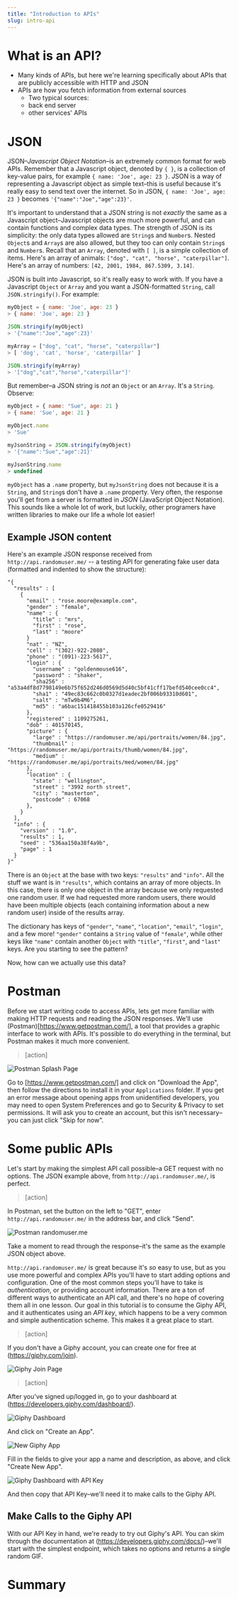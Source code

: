 ```yaml
---
title: "Introduction to APIs"
slug: intro-api
---
```


<!-- TODO: Introduction -->

# What is an API?

<!-- If you want your app to connect to servers owned by other people, then you are going to have to deal with *APIs* (Application Program Interfaces). An API just means a standard way for some piece of software to talk to another piece of software. In this case, a way for your app to talk to some server somewhere. For example, you may use an [API for getting weather information](http://openweathermap.org/api), an [API for detecting faces](http://www.faceplusplus.com/api-overview/) or one of [thousands of others](https://market.mashape.com/explore?sort=developers). -->

- Many kinds of APIs, but here we're learning specifically about APIs that are publicly accessible with HTTP and JSON
- APIs are how you fetch information from external sources
  - Two typical sources:
  - back end server
  - other services' APIs

# JSON

JSON–_*J*ava*s*cript *O*bject *N*otation_–is an extremely common format for web APIs. Remember that a Javascript object, denoted by `{ }`, is a collection of key-value pairs, for example `{ name: 'Joe', age: 23 }`. JSON is a way of representing a Javascript object as simple text–this is useful because it's really easy to send text over the internet. So in JSON, `{ name: 'Joe', age: 23 }` becomes `'{"name":"Joe","age":23}'`.

It's important to understand that a JSON string is not _exactly_ the same as a Javascript object–Javascript objects are much more powerful, and can contain functions and complex data types. The strength of JSON is its simplicity: the only data types allowed are `String`s and `Number`s.  Nested `Object`s and `Array`s are also allowed, but they too can only contain `String`s and `Number`s. Recall that an `Array`, denoted with `[ ]`, is a simple collection of items. Here's an array of animals: `["dog", "cat", "horse", "caterpillar"]`. Here's an array of numbers: `[42, 2001, 1984, 867.5309, 3.14]`.

JSON is built into Javascript, so it's really easy to work with. If you have a Javascript `Object` or `Array` and you want a JSON-formatted `String`, call `JSON.stringify()`. For example:

```Javascript
myObject = { name: 'Joe', age: 23 }
> { name: 'Joe', age: 23 }

JSON.stringify(myObject)
> '{"name":"Joe","age":23}'

myArray = ["dog", "cat", "horse", "caterpillar"]
> [ 'dog', 'cat', 'horse', 'caterpillar' ]

JSON.stringify(myArray)
> '["dog","cat","horse","caterpillar"]'
```

But remember–a JSON string is _not_ an `Object` or an `Array`. It's a `String`. Observe:

```Javascript
myObject = { name: "Sue", age: 21 }
> { name: 'Sue', age: 21 }

myObject.name
> 'Sue'

myJsonString = JSON.stringify(myObject)
> '{"name":"Sue","age":21}'

myJsonString.name
> undefined
```

`myObject` has a `.name` property, but `myJsonString` does not because it is a `String`, and `String`s don't have a `.name` property.
Very often, the response you'll get from a server is formatted in *JSON* (JavaScript Object Notation). This sounds like a whole lot of work, but luckily, other programers have written libraries to make our life a whole lot easier!

## Example JSON content

Here's an example JSON response received from `http://api.randomuser.me/` -- a testing API for generating fake user data (formatted and indented to show the structure):

```
"{
  "results" : [
    {
      "email" : "rose.moore@example.com",
      "gender" : "female",
      "name" : {
        "title" : "mrs",
        "first" : "rose",
        "last" : "moore"
      }
      "nat" : "NZ",
      "cell" : "(302)-922-2080",
      "phone" : "(091)-223-5617",
      "login" : {
        "username" : "goldenmouse616",
        "password" : "shaker",
        "sha256" : "a53a4df8d7798149e6b75f652d246d0569d5d40c5bf41cff17befd540cee0cc4",
        "sha1" : "49ec83c662c0b0327d1eadec2bf006b93310d601",
        "salt" : "mTw9b4M6",
        "md5" : "a6bac151418455b103a126cfe0529416"
      },
      "registered" : 1109275261,
      "dob" : 401570145,
      "picture" : {
        "large" : "https://randomuser.me/api/portraits/women/84.jpg",
        "thumbnail" : "https://randomuser.me/api/portraits/thumb/women/84.jpg",
        "medium" : "https://randomuser.me/api/portraits/med/women/84.jpg"
      },
      "location" : {
        "state" : "wellington",
        "street" : "3992 north street",
        "city" : "masterton",
        "postcode" : 67068
      },
    }
  ],
  "info" : {
    "version" : "1.0",
    "results" : 1,
    "seed" : "536aa150a38f4a9b",
    "page" : 1
  }
}"
```

There is an `Object` at the base with two keys: `"results"` and `"info"`. All the stuff we want is in `"results"`, which contains an array of more objects. In this case, there is only one object in the array because we only requested one random user. If we had requested more random users, there would have been multiple objects (each containing information about a new random user) inside of the results array.

The dictionary has keys of `"gender"`, `"name"`, `"location"`, `"email"`, `"login"`, and a few more! `"gender"` contains a `String` value of `"female"`, while other keys like `"name"` contain another `Object` with `"title"`, `"first"`, and `"last"` keys. Are you starting to see the pattern?

Now, how can we actually use this data?

# Postman

Before we start writing code to access APIs, lets get more familiar with making HTTP requests and reading the JSON responses. We'll use  (Postman)[https://www.getpostman.com/], a tool that provides a graphic interface to work with APIs. It's possible to do everything in the terminal, but Postman makes it much more convenient.

>[action]
>
![Postman Splash Page](assets/postman_landing.png)
>
Go to [https://www.getpostman.com/] and click on "Download the App", then follow the directions to install it in your `Applications` folder. If you get an error message about opening apps from unidentified developers, you may need to open System Preferences and go to Security & Privacy to set permissions. It will ask you to create an account, but this isn't necessary–you can just click "Skip for now".

# Some public APIs

Let's start by making the simplest API call possible–a GET request with no options. The JSON example above, from `http://api.randomuser.me/`, is perfect.

>[action]
>
In Postman, set the button on the left to "GET", enter `http://api.randomuser.me/` in the address bar, and click "Send".
>
![Postman randomuser.me](assets/postman_random_user.png)
>
Take a moment to read through the response–it's the same as the example JSON object above.

<!-- TODO: one more easy example -->
<!-- TODO: sample public API -->

`http://api.randomuser.me/` is great because it's _so_ easy to use, but as you use more powerful and complex APIs you'll have to start adding options and configuration. One of the most common steps you'll have to take is _authentication_, or providing account information. There are a ton of different ways to authenticate an API call, and there's no hope of covering them all in one lesson. Our goal in this tutorial is to consume the Giphy API, and it authenticates using an _API key_, which happens to be a very common and simple authentication scheme. This makes it a great place to start.

>[action]
>
If you don't have a Giphy account, you can create one for free at (https://giphy.com/join).
>
![Giphy Join Page](assets/giphy_join.png)

>[action]
>
After you've signed up/logged in, go to your dashboard at (https://developers.giphy.com/dashboard/).
>
![Giphy Dashboard](assets/giphy_dashboard.png)
>
And click on "Create an App".
>
![New Giphy App](assets/giphy_new_app.png)
>
Fill in the fields to give your app a name and description, as above, and click "Create New App".
>
![Giphy Dashboard with API Key](assets/giphy_dashboard_key.png)
>
And then copy that API Key–we'll need it to make calls to the Giphy API.

## Make Calls to the Giphy API

With our API Key in hand, we're ready to try out Giphy's API. You can skim through the documentation at (https://developers.giphy.com/docs/)–we'll start with the simplest endpoint, which takes no options and returns a single random GIF.

>


# Summary
<!-- TODO -->
